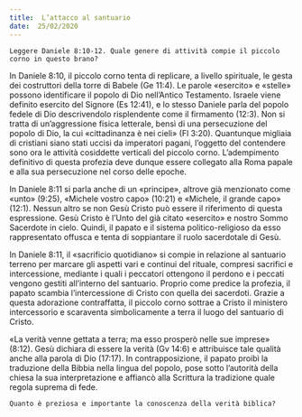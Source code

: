 ```yaml
---
title:  L’attacco al santuario
date:  25/02/2020
---
```


`Leggere Daniele 8:10-12. Quale genere di attività compie il piccolo corno in questo brano?`

In Daniele 8:10, il piccolo corno tenta di replicare, a livello spirituale, le gesta dei costruttori della torre di Babele (Ge 11:4). Le parole «esercito» e «stelle» possono identificare il popolo di Dio nell’Antico Testamento. Israele viene definito esercito del Signore (Es 12:41), e lo stesso Daniele parla del popolo fedele di Dio descrivendolo risplendente come il firmamento (12:3). Non si tratta di un’aggressione fisica letterale, bensì di una persecuzione del popolo di Dio, la cui «cittadinanza è nei cieli» (Fl 3:20). Quantunque migliaia di cristiani siano stati uccisi da imperatori pagani, l’oggetto del contendere sono ora le attività cosiddette verticali del piccolo corno. L’adempimento definitivo di questa profezia deve dunque essere collegato alla Roma papale e alla sua persecuzione nel corso delle epoche.

In Daniele 8:11 si parla anche di un «principe», altrove già menzionato come «unto» (9:25), «Michele vostro capo» (10:21) e «Michele, il grande capo» (12:1). Nessun altro se non Gesù Cristo può essere il riferimento di questa espressione. Gesù Cristo è l’Unto del già citato «esercito» e nostro Sommo Sacerdote in cielo. Quindi, il papato e il sistema politico-religioso da esso rappresentato offusca e tenta di soppiantare il ruolo sacerdotale di Gesù.

In Daniele 8:11, il «sacrificio quotidiano» si compie in relazione al santuario terreno per marcare gli aspetti vari e continui del rituale, compresi sacrifici e intercessione, mediante i quali i peccatori ottengono il perdono e i peccati vengono gestiti all’interno del santuario. Proprio come predice la profezia, il papato scambia l’intercessione di Cristo con quella dei sacerdoti. Grazie a questa adorazione contraffatta, il piccolo corno sottrae a Cristo il ministero intercessorio e scaraventa simbolicamente a terra il luogo del santuario di Cristo.

«La verità venne gettata a terra; ma esso prosperò nelle sue imprese» (8:12). Gesù dichiara di essere la verità (Gv 14:6) e attribuisce tale qualità anche alla parola di Dio (17:17). In contrapposizione, il papato proibì la traduzione della Bibbia nella lingua del popolo, pose sotto l’autorità della chiesa la sua interpretazione e affiancò alla Scrittura la tradizione quale regola suprema di fede.

`Quanto è preziosa e importante la conoscenza della verità biblica?`